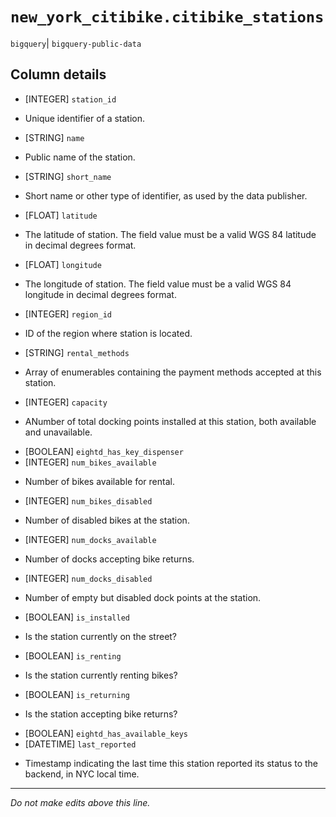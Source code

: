 # `new_york_citibike.citibike_stations`
`bigquery`| `bigquery-public-data`

## Column details
* [INTEGER]   `station_id`
 - Unique identifier of a station.
* [STRING]    `name`
 - Public name of the station.
* [STRING]    `short_name`
 - Short name or other type of identifier, as used by the data publisher.
* [FLOAT]     `latitude`
 - The latitude of station. The field value must be a valid WGS 84 latitude in decimal degrees format.
* [FLOAT]     `longitude`
 - The longitude of station. The field value must be a valid WGS 84 longitude in decimal degrees format.
* [INTEGER]   `region_id`
 - ID of the region where station is located.
* [STRING]    `rental_methods`
 - Array of enumerables containing the payment methods accepted at this station.
* [INTEGER]   `capacity`
 - ANumber of total docking points installed at this station, both available and unavailable.
* [BOOLEAN]   `eightd_has_key_dispenser`
* [INTEGER]   `num_bikes_available`
 - Number of bikes available for rental.
* [INTEGER]   `num_bikes_disabled`
 - Number of disabled bikes at the station.
* [INTEGER]   `num_docks_available`
 - Number of docks accepting bike returns.
* [INTEGER]   `num_docks_disabled`
 - Number of empty but disabled dock points at the station.
* [BOOLEAN]   `is_installed`
 - Is the station currently on the street?
* [BOOLEAN]   `is_renting`
 - Is the station currently renting bikes?
* [BOOLEAN]   `is_returning`
 - Is the station accepting bike returns?
* [BOOLEAN]   `eightd_has_available_keys`
* [DATETIME]  `last_reported`
 - Timestamp indicating the last time this station reported its status to the backend, in NYC local time.

-------------------------------------------------------------------------------
*Do not make edits above this line.*
